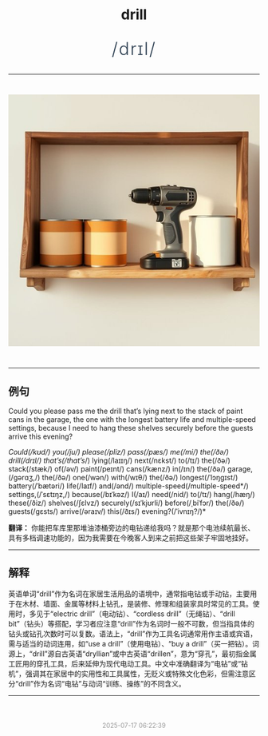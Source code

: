 <div align="center">

# drill

<div style="margin: 30px 0;">
<h1 style="font-size: 2.5em; font-weight: 300; letter-spacing: 2px; margin: 0; color: #2c3e50;">
/drɪl/
</h1>
</div>

</div>

---

<div align="center" style="margin: 40px 0;">

![drill](images/drill.png)

</div>

---

## 例句

Could you please pass me the drill that’s lying next to the stack of paint cans in the garage, the one with the longest battery life and multiple-speed settings, because I need to hang these shelves securely before the guests arrive this evening?

*Could(/kʊd/) you(/ju/) please(/pliz/) pass(/pæs/) me(/mi/) the(/ðə/) drill(/drɪl/) that’s(/that’s*/) lying(/laɪɪŋ/) next(/nɛkst/) to(/tɪ/) the(/ðə/) stack(/stæk/) of(/əv/) paint(/peɪnt/) cans(/kænz/) in(/ɪn/) the(/ðə/) garage,(/gərɑʒ,/) the(/ðə/) one(/wən/) with(/wɪθ/) the(/ðə/) longest(/ˈlɔŋgɪst/) battery(/ˈbætəri/) life(/laɪf/) and(/ənd/) multiple-speed(/multiple-speed*/) settings,(/ˈsɛtɪŋz,/) because(/bɪˈkəz/) I(/aɪ/) need(/nid/) to(/tɪ/) hang(/hæŋ/) these(/ðiz/) shelves(/ʃɛlvz/) securely(/sɪˈkjʊrli/) before(/ˌbiˈfɔr/) the(/ðə/) guests(/gɛsts/) arrive(/əraɪv/) this(/ðɪs/) evening?(/ˈivnɪŋ?/)*

**翻译：** 你能把车库里那堆油漆桶旁边的电钻递给我吗？就是那个电池续航最长、具有多档调速功能的，因为我需要在今晚客人到来之前把这些架子牢固地挂好。

---

## 解释

英语单词“drill”作为名词在家居生活用品的语境中，通常指电钻或手动钻，主要用于在木材、墙面、金属等材料上钻孔，是装修、修理和组装家具时常见的工具。使用时，多见于“electric drill”（电动钻）、“cordless drill”（无绳钻）、“drill bit”（钻头）等搭配，学习者应注意“drill”作为名词时一般不可数，但当指具体的钻头或钻孔次数时可以复数。语法上，“drill”作为工具名词通常用作主语或宾语，需与适当的动词连用，如“use a drill”（使用电钻）、“buy a drill”（买一把钻）。词源上，“drill”源自古英语“dryllian”或中古英语“drillen”，意为“穿孔”，最初指金属工匠用的穿孔工具，后来延伸为现代电动工具。中文中准确翻译为“电钻”或“钻机”，强调其在家居中的实用性和工具属性，无贬义或特殊文化色彩，但需注意区分“drill”作为名词“电钻”与动词“训练、操练”的不同含义。


---

<div align="center" style="margin-top: 50px;">
<small style="color: #999; font-size: 0.9em;">2025-07-17 06:22:39</small>
</div>
